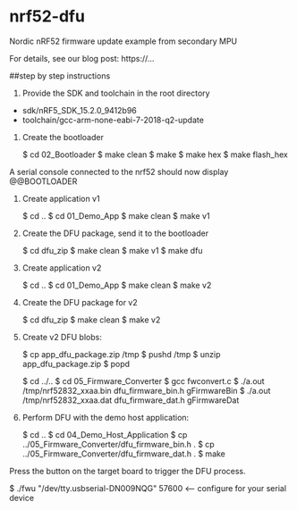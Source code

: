 # nrf52-dfu

Nordic nRF52 firmware update example from secondary MPU

For details, see our blog post: https://...


##step by step instructions

1. Provide the SDK and toolchain in the root directory

* sdk/nRF5_SDK_15.2.0_9412b96
* toolchain/gcc-arm-none-eabi-7-2018-q2-update


1. Create the bootloader

    $ cd 02_Bootloader
    $ make clean
    $ make
    $ make hex
    $ make flash_hex

A serial console connected to the nrf52 should now display @@BOOTLOADER


1. Create application v1

    $ cd ..
    $ cd 01_Demo_App
    $ make clean
    $ make v1


1. Create the DFU package, send it to the bootloader

    $ cd dfu_zip
    $ make clean
    $ make v1
    $ make dfu


1. Create application v2

    $ cd ..
    $ cd 01_Demo_App
    $ make clean
    $ make v2


1. Create the DFU package for v2

    $ cd dfu_zip
    $ make clean
    $ make v2


1. Create v2 DFU blobs:

    $ cp app_dfu_package.zip /tmp
    $ pushd /tmp
    $ unzip app_dfu_package.zip
    $ popd

    $ cd ../..
    $ cd 05_Firmware_Converter
    $ gcc fwconvert.c
    $ ./a.out /tmp/nrf52832_xxaa.bin dfu_firmware_bin.h gFirmwareBin
    $ ./a.out /tmp/nrf52832_xxaa.dat dfu_firmware_dat.h gFirmwareDat


1. Perform DFU with the demo host application:

    $ cd ..
    $ cd 04_Demo_Host_Application
    $ cp ../05_Firmware_Converter/dfu_firmware_bin.h .
    $ cp ../05_Firmware_Converter/dfu_firmware_dat.h .
    $ make

Press the button on the target board to trigger the DFU process.

   $ ./fwu "/dev/tty.usbserial-DN009NQG" 57600  <-- configure for your serial device

